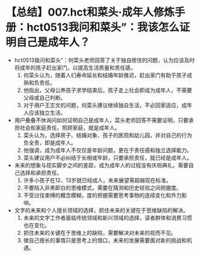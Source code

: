 # 【总结】007.hct和菜头·成年人修炼手册：hct0513我问和菜头”：我该怎么证明自己是成年人？

-   hct0513我问和菜头”：何菜头老师回答了关于独自居住的问题，认为应该及时将成年的孩子赶出家门，以提高生活质量和责任感。
    1.  何菜头认为，随着人们寿命延长和结婚年龄推迟，赶出家门有助于孩子成熟和负责任。
    2.  他指出，父母公养孩子求学结束后，孩子走上社会即成为成年人，不需要父母或自己判断。
    3.  对于用户王志文的问题，何菜头建议继续独自生活，不必回家适应，成年人应该独立生活。
-   用户叠叠不休询问如何证明自己是成年人，菜头老师回答不需要证明，只要承担社会和家庭责任，照顾家庭，就是成年人。
    1.  菜头认为，选择房子、结婚对象、孩子的医院和幼儿园，并对自己的行为负全责，即是成年人。
    2.  他强调，成为成年人不仅仅是年龄问题，更在于责任感和独立选择能力。
    3.  菜头建议用户不必纠结于长相或年龄，只要承担责任，就已经是成年人。
-   未来的想象与现实脚步之间的差距，成为成年人的过程没有庆祝典礼，需要自己选择和承担责任。
    1.  许多小孩子在12、13岁就已经成人，未来展望需超越现在标准。
    2.  不要陷入非黑即白的思维模式，需要在猜测和历史经验之间把握度。
    3.  不受过往束缚的概念模糊，度的把握需要思考事物的连续变化和外力影响。
-   文字的未来和个人擅长领域的选择，抓住未来的关键在于思维缺陷的解决。
    1.  未来的文字工作者面临传统领域和新兴领域的选择，读者群体和消费习惯也在变化。
    2.  抓住未来的关键在于思维上的缺陷，需要解决对未来的视而不见。
    3.  做自己擅长的事情只是思考上的借口，未来的发展需要面对新的挑战和机遇。